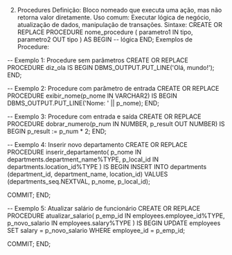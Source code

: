 2. Procedures
Definição: Bloco nomeado que executa uma ação, mas não retorna valor diretamente.
Uso comum: Executar lógica de negócio, atualização de dados, manipulação de transações.
Sintaxe:
CREATE OR REPLACE PROCEDURE nome_procedure (
   parametro1 IN tipo,
   parametro2 OUT tipo
) AS
BEGIN
   -- lógica
END;
Exemplos de Procedure:

-- Exemplo 1: Procedure sem parâmetros
CREATE OR REPLACE PROCEDURE diz_ola IS
BEGIN
   DBMS_OUTPUT.PUT_LINE('Olá, mundo!');
END;

-- Exemplo 2: Procedure com parâmetro de entrada
CREATE OR REPLACE PROCEDURE exibir_nome(p_nome IN VARCHAR2) IS
BEGIN
   DBMS_OUTPUT.PUT_LINE('Nome: ' || p_nome);
END;

-- Exemplo 3: Procedure com entrada e saída
CREATE OR REPLACE PROCEDURE dobrar_numero(p_num IN NUMBER, p_result OUT NUMBER) IS
BEGIN
   p_result := p_num * 2;
END;

-- Exemplo 4: Inserir novo departamento
CREATE OR REPLACE PROCEDURE inserir_departamento(
   p_nome IN departments.department_name%TYPE,
   p_local_id IN departments.location_id%TYPE
) IS
BEGIN
   INSERT INTO departments (department_id, department_name, location_id)
   VALUES (departments_seq.NEXTVAL, p_nome, p_local_id);

   COMMIT;
END;

-- Exemplo 5: Atualizar salário de funcionário
CREATE OR REPLACE PROCEDURE atualizar_salario(
   p_emp_id IN employees.employee_id%TYPE,
   p_novo_salario IN employees.salary%TYPE
) IS
BEGIN
   UPDATE employees
   SET salary = p_novo_salario
   WHERE employee_id = p_emp_id;

   COMMIT;
END;

